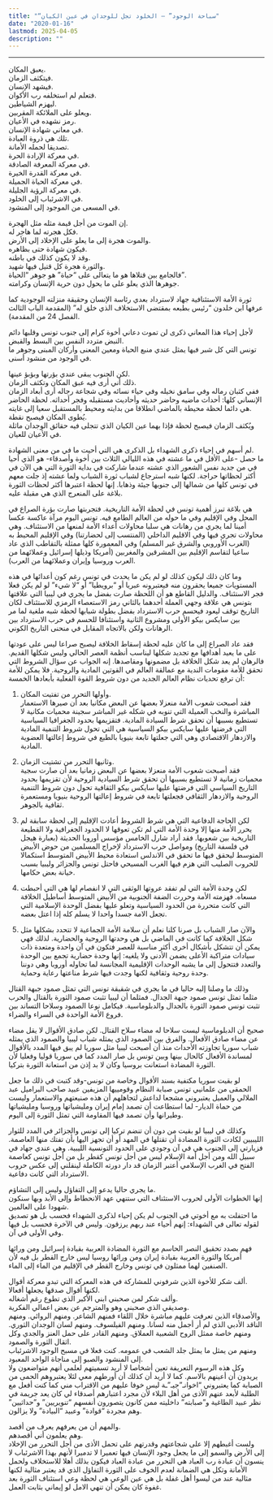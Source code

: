```yaml
---
title: "“سباحة الوجود” – الخلود تجل للوجدان في عين الكيان"
date: "2020-01-16"
lastmod: 2025-04-05
description: ""
---
```

****

يعبق المكان.  
فيتكثف الزمان.  
فيشهد الإنسان.  
فتعلم لم استخلفه رب الأكوان.  
ليهزم الشياطين.  
ويعلو على الملائكة المقربين.  
رمز نشهده في الأعيان.  
في معاني شهادة الإنسان.  
تلك هي ذروة العبادة.  
تصديقا لحمله الأمانة.  
في معركة الإرادة الحرة.  
في معركة المعرفة الصادقة.  
في معركة القدرة الخيرة.  
في معركة الحياة الجميلة.  
في معركة الرؤية الجليلة.  
في الاشرئباب إلى الخلود.  
في المسعى من الموجود إلى المنشود.

إن الموت من أجل قيمة مثله مثل الهجرة.  
فكل هجرته لما هاجر له.  
والموت هجرة إلى ما يعلو على الإخلاد إلى الأرض.  
فيكون شهادة حتى بظاهره.  
وقد لا يكون كذلك في باطنه.  
والثورة هجرة كل قتيل فيها شهيد.  
فالجامع بين قتلاها هو ما يتعالى على “حياة” هو جوهر “الحياة”.  
جوهرها الذي يعلو على ما يحول دون حرية الإنسان وكرامته.

ثورة الأمة الاستئنافية جهاد لاسترداد بعدي رئاسة الإنسان وحقيقة منزلته الوجودية كما عرفها ابن خلدون “رئيس بطبعه بمقتضى الاستخلاف الذي خلق له” (المقدمة الباب الثالث الفصل 24 من المقدمة).

لأجل إحياء هذا المعاني ذكرى لن تموت دعاني أخوة كرام إلى جنوب تونس وقلبها دائم النبض متردد النفس بين البسط والقبض.  
تونس التي كل شبر فيها يمثل عندي منبع الحياة ومعين المعنى وأركان المبنى وجوهر ما في الوجود من منشود أسنى.

لكن الجنوب يبقى عندي بؤرتها وبؤبؤ عينها.  
ذلك أني أرى فيه عبق المكان وتكثف الزمان.  
ففي كثبان رماله وفي سامق نخيله وفي حياء نسائه وفي شجاعة رجاله أرى أبعاد الزمان الإنساني كلها: أحداث ماضيه وحاضر حديثه وأحاديث مستقبله وفجر أحداثه. لحظة الحاضر هي دائما لحظة محيطة بالماضي انطلاقا من بدايته ومحيط بالمستقبل سعيا إلى غايته.  
يُطوى المكان فيصبح نقطة.  
ويُكثف الزمان فيصبح لحظة فإذا بهما عين الكيان الذي تتجلى فيه حقائق الوجدان ماثلة في الأعيان للعيان.

لم أسهم في إحياء ذكرى الشهداء بل الذكرى هي التي أحيت ما في من معنى الشهادة.  
ما حصل -على الأقل في ما عشته في هذه الليالي الثلاث بين أخوة وأصدقاء- هو الذي أحيا في من جديد نفس الشعور الذي عشته عندما شاركت في بداية الثورة التي هي الآن في أكثر لحظاتها حراجة. لكنها شبه استرجاع لشباب ثورة الشباب ولما عشته إذ جلت معهم في تونس كلها من شمالها إلى جنوبها جيئة وذهابا. إنها لحظة اعتبرها أكثر لحظات الثورة بلاغة على المنعرج الذي هي مقبلة عليه.

هي بلاغة تبرز أهمية تونس في لحظة الأمة التاريخية. فتجربتها صارت بؤرة الصراع في المحل وفي الإقليم وفي ما حوله من العالم الطامع فيه. تونس اليوم مرآة عاكسة عكسا أمينا لما يجري من رهانات هي سلبا محاولات أعداء الأمة لمنعها من الاستئناف. وهي محاولات تجري فيها وفي الاقليم الداخلي (المنتسب إلى لحضارتنا) وفي الإقليم المحيط به (الغرب الأوروبي والشرق غير المسلم) وفي المعمورة كلها ممثلة بالتقاطب الذي عاد ساعيا لتقاسم الإقليم بين المشرقين والمغربين (أمريكا وذيلها إسرائيل وعملائهما من العرب وروسيا وإيران وعملائهما من العرب).

وما كان ذلك ليكون كذلك لو لم يكن ما يحدث في تونس رغم كون أعدائها في هذه المستويات جميعا يحقرون منه فيعتبرونه عبريا أو “برويطيا” أو “لا شيء” لو لم يكن فعلا فجر الاستئناف. والدليل القاطع هو أن اللحظة صارت بفضل ما يجري في ليبيا التي علاقتها بتونس هي علاقة وجهي العملة أحدهما بالثاني رمز الاستعصاء الرمزي للاستئناف لكان التاريخ توقف ليعود فيحسم حرب الاسترداد بفضل بطولة شبابها لحظة شبه ملغية لما مر بين سايكس بيكو الأولى ومشروع الثانية واستئنافا للحسم في حرب الاسترداد بين الرهانات ولكن بالاتجاه المقابل في منحنى التاريخ الكوني.

فقد عاد الصراع إلى ما كان عليه لحظة إسقاط الخلافة ليصبح صراعا ليس على عودتها على ما يعيد أهدافها مع تجديد شكلها ليناسب أنظمة العصر الحالي وليس شكلها القديم. فالرهان لم يعد شكل الخلافة بل مضمونها ومقاصدها. إنه الجواب عن سؤال الشروط التي تحقق للأمة مقومات الندية مع عمالقة العالم في القوتين المادية والروحية. فلا يمكن للأمة أن ترفع تحديات نظام العالم الجديد من دون شروط القوة الفعلية بأبعادها الخمسة:

1. وأولها التحرر من تفتيت المكان.  
فقد أصبحت شعوب الأمة منعزلا بعضها عن البعض مكانيا بعد أن صيرها الاستعمار المباشرة والنخب العميلة التي تنوبه في شكله غير المباشر سجينة محميات مكانية لا تستطيع بسببها أن تحقق شرط السيادة المادية. فتقزيمها بحدود الجغرافيا السياسية التي فرضتها عليها سايكس بيكو السياسية هي التي تحول شروط التنمية المادية والازدهار الاقتصادي وهي التي جعلتها تابعة بنيويا بالطبع في شروط إعالتها العضوية المادية.

2. وثانيها التحرر من تشتيت الزمان.  
فقد أصبحت شعوب الأمة منعزلا بعضها عن البعض زمانيا بعد أن صارت سجية محميات زمانية لا تستطيع بسببها أن تحقق شرط السيادية الروحية لأن تقزيمها بحدود التاريخ السياسي التي فرضتها عليها سايكس بيكو الثقافية تحول دون شروط التنمية الروحية والازدهار الثقافي فجعلتها تابعة في شروط إعالتها الروحية بنيويا ومستعمرة ثقافية بالجوهر.

3. لكن الحاجة الدفاعية التي هي شرط الشروط أعادت الإقليم إلى لحظة سابقة لم يحرر الأمة منها إلا وحدة الأمة التي لم تكن تعوقها لا الحدود الجغرافية ولا القطيعة التاريخية بين شعوبها. فقد أراد شارل الخامس مؤسس أوروبا الحديثة (بعبارة هيجل في فلسفة التاريخ) ومواصل حرب الاسترداد لإخراج المسلمين من حوض الأبيض المتوسط ليحقق فيها ما تحقق في الاندلس استعادة محيط الأبيض المتوسط استكمالا للحروب الصليب التي هزم فيها الغرب المسيحي فاحتل تونس والجزائر وليبيا بسبب خيانة بعض حكامها.

4. لكن وحدة الأمة التي لم تفقد عروتها الوثقى التي لا انفصام لها هي التي أحبطت مسعاه. فهزمته الأمة وحررت الضفة الجنوبية من الأبيض المتوسط أساطيل الخلافة التي كانت متحررة من الحدود السياسية وتعلو عليها بفضل الوحدة الإسلامية التي تجعل الامة جسدا واحدا لا يسلم كله إذا اعتل بعضه.

5. والآن صار الشباب بل صرنا كلنا نعلم أن سلامة الأمة الجماعية لا تتحدد بشكلها مثل شكل الخلافة كما كانت في الماضي بل هي وحدتها الروحية والحضارية. لذلك فهي يمكن أن تتشكل بأشكال أخرى أكثر مناسبة للعصر فتكون في آن واحدة ومتعدة ذات سيادات متراكبة الأعلى يضمن الأدنى ولا يلغيه: إنها وحدة حضارية تجمع بين الوحدة والتعدد فتتحول إلى ما يشبه الوحدات الإقليمية المجانسة لما تحاوله أوروبا وهي دوننا وحدة روحية وثقافية لكنها وجدت فيها شرط مناعتها رعاية وحماية.

وذلك ما وصلنا إليه حاليا في ما يجري في شقيقة تونس التي تمثل صمود جبهة القتال مثلما تمثل تونس صمود جبهة الجدال. فمثلما أن ليبيا تثبت صمود الثورة بالقتال والحرب تثبت تونس صمود الثورة بالجدال والدبلوماسية. فيكامل نوعا الصمود وسلاحا التساند بين فروع الأمة الواحدة في السراء والضراء.

صحيح أن الدبلوماسية ليست سلاحا له مضاء سلاح القتال. لكن صادق الأقوال لا يقل مضاء عن مضاء صادق الأفعال. والفرق بين الصمود الذي يمثله شباب ليبيا والصمود الذي يمثله شباب سوريا تجاوزته الأحداث منذ أن أصبحت ليبيا مثل سوريا لم يبق فيها المدد بالأقوال لمساندة الأفعال كالحال بينها وبين تونس بل صار المدد كما في سوريا قوليا وفعليا لأن الثورة المضادة استعانت بروسيا وكان لا بد إذن من استعانة الثورة بتركيا.

لو بقيت سوريا مكتفية بسند الأقوال وخاصة من تونس-وقد كتبت في ذلك ما جعل الحمقى من علمانيي تونس صبابة النظام وقومييها المزيفين عبيد صاحب البراميل عبد الملالي والعميل يعتبروني مشجعا لداعش لتجاهلهم أن هذه صنيعتهم والاستعمار وليست من حماة الديار- لما استطاعت أن تصمد إمام إيران ومليشياتها وروسيا ومليشياتها وطيرانها وأن تصمد فيها المقاومة التي تمثل الثورة إلى اليوم.

وكذلك في ليبيا لو بقيت من دون أن تنضم تركيا إلى تونس والجزائر في المدد للثوار الليبيين لكادت الثورة المضادة أن تقتلها في المهد أو أن تجهز اليها بأن تفتك منها العاصمة. فزيارتي إلى الجنوب هي في آن وجودي على الحدود التونسية الليبية. وهي عندي جهاد في سبيل الله ومن أجل أمة الإسلام ليس من أجل تونس كقطر بل من أجل تونس كعاصمة الفتح في الغرب الإسلامي أعتبر الزمان قد دار دورته الكاملة لينقلني إلى عكس حروب الاسترداد التي كانت دفاعية.

ما يجري حاليا يدعو إلى التفاؤل وليس إلى التشاؤم.  
إنها الخطوات الأولى لحروب الاستئناف التي ستنهي عهد الانحطاط وإلى الأبد وبها سنكون شهودا على العالمين.  
ما احتفلت به مع أخوتي في الجنوب لم يكن إحياء لذكرى الشهداء فحسب بل هو تصديق لقوله تعالى في الشهداء: إنهم أحياء عند ربهم يرزقون. وليس في الآخرة فحسب بل فيها وفي الأولى في آن.

فهم بصدد تحقيق النصر الحاسم مع الثورة المضادة العربية بقيادة إسرائيل ومن ورائها أمريكا والثورة العربية بقيادة إيران ومن ورائها روسيا ليس خارج القطر بل فيه لأن الصنفين لهما ممثلون في تونس وخارج القطر في الإقليم من الماء إلى الماء.

ألف شكر للأخوة الذين شرفوني للمشاركة في هذه المعركة التي تبدو معركة أقوال.  
لكنها أقوال صدقها يجعلها أفعالا.  
وألف شكر لمن صحبني ابني الأكبر الذي تطوع رغم أشغاله.  
وصديقي الذي صحبني وهو والمترجم عن بعض اعمالي الفكرية.  
والأصدقاء الذين تعرفت عليهم مباشرة خلال اللقاء فمنهم الشاعر. ومنهم الروائي. ومنهم الناقد الأدبي الذي لم أر أجمل منه لسانا. ومنهم الفيلسوف. ومنهم لسان الوجدان الثوري. ومنهم خاصة ممثل الروح الشعبية العملاق. ومنهم القادر على حمل العنز والجدي وكل اثقال الثورة والصمود.  
ومنهم من يمثل ما يمثل جلد الشعب في عمومه. كنت فعلا في مسبح الوجود الاشرئباب إلى المنشود والصبو إلى مناجاة الواحد المعبود.  
وكل هذه الرسوم التعريفة تعين أشخاصا لا أريد تسميتهم لعلمي أنهم متواضعون ولا يريدون أن أعينهم بالاسم. كما لا أريد أن كذلك أن أورطهم معي لئلا يعتبروهم الحمى من الصبابة كما يعتبروني “اخوانـ”جيـ”ـة ليس خوفا عليهم من الاقتراب مني كما كنت أفعل مع الطلبة لأبعد عنهم الأذى من أهل البلاء لأن مجرد اعتبارهم أصدقاء لي كان يعد جريمة في نظر عبيد الطاغية و”صبابته” داخليته ممن كانون يتصورون أنفسهم “تنويريين” و”حداثيين” وهم مجردة “قوادة” وعبيد “البيادة” ولا يزالون.

والمهم أن من يعرفهم يعرف من أقصد.  
وهم يعلمون أني أقصدهم.  
ولست أغبطهم إلا على شجاعتهم وقدرتهم على تحمل الأذى من أجل التحرر من الإخلاد إلى الأرض والسمو إلى ما يجعل وجود الإنسان فيها تعميرا لا تدميرا لأنهم بهذا الاشرئباب لا ينسون أن عبادة رب العباد هي التحرر من عبادة العباد فيكون بذلك أهلا للاستخلاف ولحمل الأمانة وتكل هي الضمانة لعدم الخوف على الثورة التفاؤل الذي قد يعتبر مثالية لكنها مثالية عند من ليسوا أهل غفلة بل هي عين الوعي هي لحظة وعي استئناف الثورة بعد غفوة كان يمكن أن تنهي الامل لو إيماني بثابت العمل.

###
